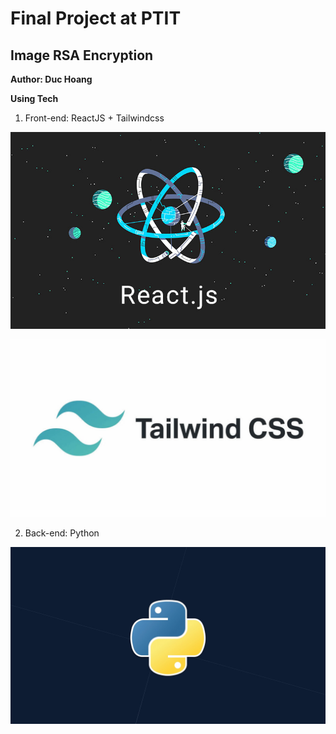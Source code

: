 # Final Project at PTIT

## Image RSA Encryption

**Author: Duc Hoang**

**Using Tech**

1. Front-end: ReactJS + Tailwindcss

![ReactJS](/readme/reactjs.jpg)

![Tailwindcss](/readme/tailwindcss.jpg)

2. Back-end: Python 

![Python](/readme/python.jpeg)


